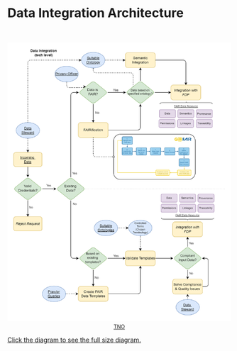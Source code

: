 # Data Integration Architecture

</br>

<p align = "center">
<a href=".\_static\img\techdataintegration.png">
<img src=".\_static\img\techdataintegration.png" width="740" />
</br>
<small>TNO</small>
</p>

Click the diagram to see the full size diagram.